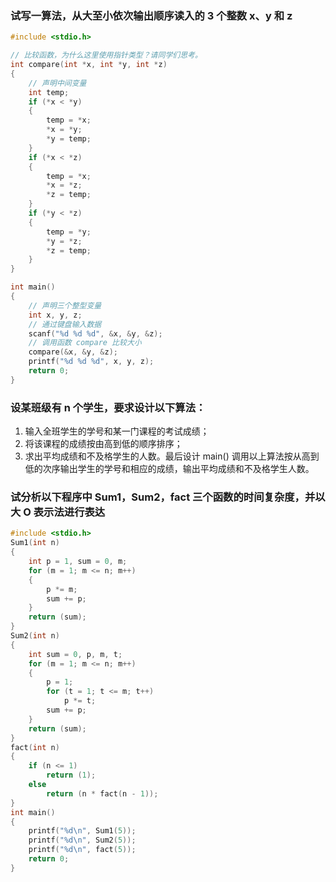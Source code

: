 ### 试写一算法，从大至小依次输出顺序读入的 3 个整数 x、y 和 z

```c
#include <stdio.h>

// 比较函数，为什么这里使用指针类型？请同学们思考。
int compare(int *x, int *y, int *z)
{
    // 声明中间变量
    int temp;
    if (*x < *y)
    {
        temp = *x;
        *x = *y;
        *y = temp;
    }
    if (*x < *z)
    {
        temp = *x;
        *x = *z;
        *z = temp;
    }
    if (*y < *z)
    {
        temp = *y;
        *y = *z;
        *z = temp;
    }
}

int main()
{
    // 声明三个整型变量
    int x, y, z;
    // 通过键盘输入数据
    scanf("%d %d %d", &x, &y, &z);
    // 调用函数 compare 比较大小
    compare(&x, &y, &z);
    printf("%d %d %d", x, y, z);
    return 0;
}
```

### 设某班级有 n 个学生，要求设计以下算法：
1. 输入全班学生的学号和某一门课程的考试成绩；
2. 将该课程的成绩按由高到低的顺序排序；
3. 求出平均成绩和不及格学生的人数。最后设计 main() 调用以上算法按从高到低的次序输出学生的学号和相应的成绩，输出平均成绩和不及格学生人数。

### 试分析以下程序中 Sum1，Sum2，fact 三个函数的时间复杂度，并以大 O 表示法进行表达

```c
#include <stdio.h>
Sum1(int n)
{
    int p = 1, sum = 0, m;
    for (m = 1; m <= n; m++)
    {
        p *= m;
        sum += p;
    }
    return (sum);
}
Sum2(int n)
{
    int sum = 0, p, m, t;
    for (m = 1; m <= n; m++)
    {
        p = 1;
        for (t = 1; t <= m; t++)
            p *= t;
        sum += p;
    }
    return (sum);
}
fact(int n)
{
    if (n <= 1)
        return (1);
    else
        return (n * fact(n - 1));
}
int main()
{
    printf("%d\n", Sum1(5));
    printf("%d\n", Sum2(5));
    printf("%d\n", fact(5));
    return 0;
}
```